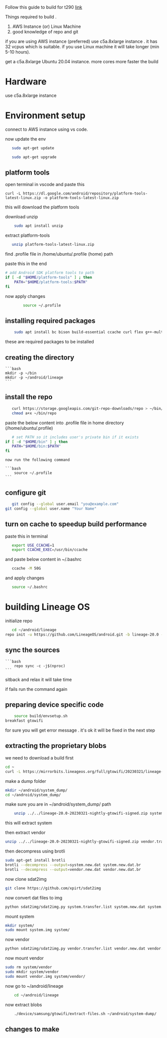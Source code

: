 

Follow this guide to build for t290 [link](https://wiki.lineageos.org/devices/gtowifi/build "link")

Things required to build .

 1. AWS Instance (or) Linux Machine
 2. good knowledge of repo and git

 if you are using AWS instance (preferred) use c5a.8xlarge instance . it has 32 vcpus which is suitable. if you use Linux machine it will take longer (min 5-10 hours). 

 get a c5a.8xlarge Ubuntu 20.04 instance. more cores more faster the build

 # Hardware

 use c5a.8xlarge instance 

 # Environment setup

 connect to AWS instance using vs code. 

now update the env 

 ```bash
    sudo apt-get update
 ```

 ```bash
    sudo apt-get upgrade
 ```

 ## platform tools

open terminal in vscode and paste this 

 ```shell 
 curl -L https://dl.google.com/android/repository/platform-tools-latest-linux.zip -o platform-tools-latest-linux.zip 
 
 ```
this will download the platform tools

download unzip

```bash
    sudo apt install unzip
 ```

extract platform-tools


 ```bash 
    unzip platform-tools-latest-linux.zip
 ```

find .profile file in /home/ubuntu/.profile (home) path

paste this in the end 

```bash
# add Android SDK platform tools to path
if [ -d "$HOME/platform-tools" ] ; then
    PATH="$HOME/platform-tools:$PATH"
fi
```

now apply changes

```bash
        source ~/.profile
```

## installing required packages

```bash 
    sudo apt install bc bison build-essential ccache curl flex g++-multilib gcc-multilib git git-lfs gnupg gperf imagemagick lib32ncurses5-dev lib32readline-dev lib32z1-dev libelf-dev liblz4-tool libncurses5 libncurses5-dev libsdl1.2-dev libssl-dev libxml2 libxml2-utils lzop pngcrush rsync schedtool squashfs-tools xsltproc zip zlib1g-dev
```

these are required packages to be installed

## creating the directory

    ```bash 
    mkdir -p ~/bin
    mkdir -p ~/android/lineage
    ```
## install the repo 

 ```bash 
    curl https://storage.googleapis.com/git-repo-downloads/repo > ~/bin/repo
    chmod a+x ~/bin/repo
 ```

 paste the below content into .profile file in home directory (/home/ubuntu/.profile)

 ```bash
    # set PATH so it includes user's private bin if it exists
if [ -d "$HOME/bin" ] ; then
    PATH="$HOME/bin:$PATH"
fi
```

    now run the following command

    ```bash
        source ~/.profile
    ```

 ## configure git 

 ```bash
    git config --global user.email "you@example.com"
git config --global user.name "Your Name"

 ```

 ## turn on cache to speedup build performance

 paste this in terminal 

 ```bash
    export USE_CCACHE=1
    export CCACHE_EXEC=/usr/bin/ccache
 ```

 and paste below content in ~/.bashrc

 ```bash 
    ccache -M 50G
 ```

 and apply changes

 ```bash
    source ~/.bashrc
 ```

 # building Lineage OS

 initialize repo

 ```bash
    cd ~/android/lineage
repo init -u https://github.com/LineageOS/android.git -b lineage-20.0 --git-lfs

```

## sync the sources 

    ```bash
        repo sync -c -j$(nproc)
    ```

sitback and relax it will take time

if fails run the command again

## preparing device specific code 

```bash
    source build/envsetup.sh
breakfast gtowifi
```

for sure you will get error message . it's ok it will be fixed in the next step

## extracting the proprietary blobs

we need to download a build first

```bash
cd ~
curl -L https://mirrorbits.lineageos.org/full/gtowifi/20230321/lineage-20.0-20230321-nightly-gtowifi-signed.zip -o lineage-20.0-20230321-nightly-gtowifi-signed.zip
```

make a dump folder

```bash 
mkdir ~/android/system_dump/
cd ~/android/system_dump/
```

make sure you are in ~/android/system_dump/ path

```bash 
    unzip ../../lineage-20.0-20230321-nightly-gtowifi-signed.zip system.transfer.list system.new.dat*
```

this will extract system

then extract vendor

```bash
unzip ../../lineage-20.0-20230321-nightly-gtowifi-signed.zip vendor.transfer.list vendor.new.dat*
```

then decompress using brotli

```bash
sudo apt-get install brotli
brotli --decompress --output=system.new.dat system.new.dat.br
brotli --decompress --output=vendor.new.dat vendor.new.dat.br
```

now clone sdat2img

```bash 
git clone https://github.com/xpirt/sdat2img
```

now convert dat files to img
```bash
python sdat2img/sdat2img.py system.transfer.list system.new.dat system.img
```

mount system 

```bash
mkdir system/
sudo mount system.img system/
```

now vendor

```bash
python sdat2img/sdat2img.py vendor.transfer.list vendor.new.dat vendor.img
```

now mount vendor

```bash
sudo rm system/vendor
sudo mkdir system/vendor
sudo mount vendor.img system/vendor/
```

now go to ~/android/lineage

```bash
    cd ~/android/lineage
```

now extract blobs


```bash
    ./device/samsung/gtowifi/extract-files.sh ~/android/system-dump/
```

## changes to make












 

 